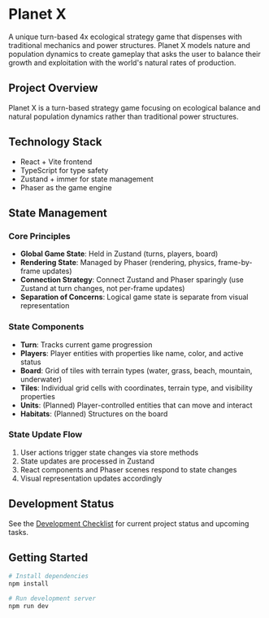 # Planet X

A unique turn-based 4x ecological strategy game that dispenses with traditional mechanics and power structures. Planet X models nature and population dynamics to create gameplay that asks the user to balance their growth and exploitation with the world's natural rates of production.

## Project Overview

Planet X is a turn-based strategy game focusing on ecological balance and natural population dynamics rather than traditional power structures.

## Technology Stack

- React + Vite frontend
- TypeScript for type safety
- Zustand + immer for state management
- Phaser as the game engine

## State Management

### Core Principles

- **Global Game State**: Held in Zustand (turns, players, board)
- **Rendering State**: Managed by Phaser (rendering, physics, frame-by-frame updates)
- **Connection Strategy**: Connect Zustand and Phaser sparingly (use Zustand at turn changes, not per-frame updates)
- **Separation of Concerns**: Logical game state is separate from visual representation

### State Components

- **Turn**: Tracks current game progression
- **Players**: Player entities with properties like name, color, and active status
- **Board**: Grid of tiles with terrain types (water, grass, beach, mountain, underwater)
- **Tiles**: Individual grid cells with coordinates, terrain type, and visibility properties
- **Units**: (Planned) Player-controlled entities that can move and interact
- **Habitats**: (Planned) Structures on the board

### State Update Flow

1. User actions trigger state changes via store methods
2. State updates are processed in Zustand
3. React components and Phaser scenes respond to state changes
4. Visual representation updates accordingly

## Development Status

See the [Development Checklist](./docs/%23%20Development%20Checklist.md) for current project status and upcoming tasks.

## Getting Started

```bash
# Install dependencies
npm install

# Run development server
npm run dev
```
